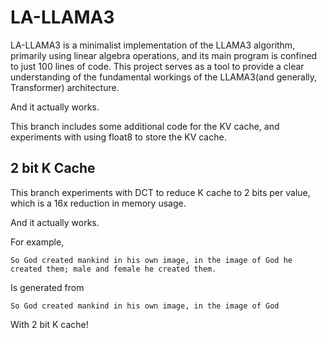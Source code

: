 # LA-LLAMA3

LA-LLAMA3 is a minimalist implementation of the LLAMA3 algorithm, primarily using linear algebra operations,
and its main program is confined to just 100 lines of code. This project serves as a tool to provide a clear
understanding of the fundamental workings of the LLAMA3(and generally, Transformer) architecture.

And it actually works.

This branch includes some additional code for the KV cache, and experiments with using float8 to store the KV cache.

## 2 bit K Cache

This branch experiments with DCT to reduce K cache to 2 bits per value, which is a 16x reduction in memory usage.

And it actually works.

For example,

```
So God created mankind in his own image, in the image of God he created them; male and female he created them.
```

Is generated  from

```
So God created mankind in his own image, in the image of God
```

With 2 bit K cache!
